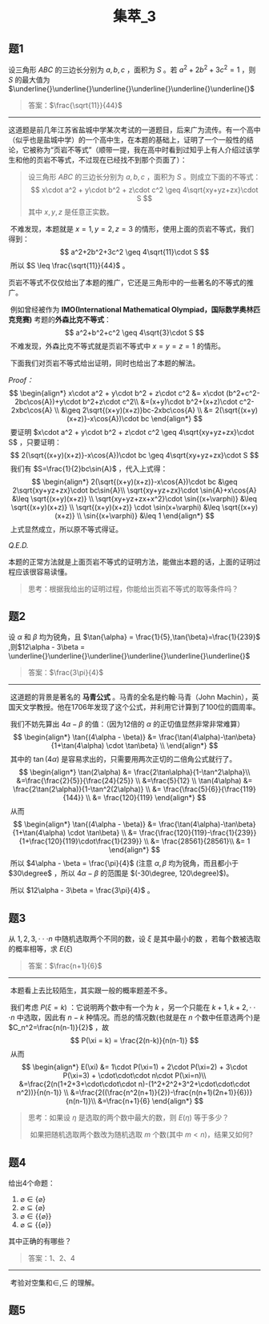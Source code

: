 <center><h1>集萃_3</h1> </center>

## 题1

设三角形 $ABC$ 的三边长分别为 $a,b,c$ ，面积为 $S$ 。若 $a^2+2b^2+3c^2=1$ ，则 $S$ 的最大值为 $\underline{}\underline{}\underline{}\underline{}\underline{}\underline{}$

> 答案：$\frac{\sqrt{11}}{44}$

------------------

​	这道题是前几年江苏省盐城中学某次考试的一道题目，后来广为流传。有一个高中（似乎也是盐城中学）的一个高中生，在本题的基础上，证明了一个一般性的结论，它被称为“页岩不等式”（顺带一提，我在高中时看到过知乎上有人介绍过该学生和他的页岩不等式，不过现在已经找不到那个页面了）：

>设三角形 $ABC$ 的三边长分别为 $a,b,c$ ，面积为 $S$ 。则成立下面的不等式：
>$$
>x\cdot a^2 + y\cdot b^2 + z\cdot c^2 \geq 4\sqrt{xy+yz+zx}\cdot S
>$$
> 其中 $x,y,z$ 是任意正实数。

​	不难发现，本题就是 $x=1,y=2,z=3$ 的情形，使用上面的页岩不等式，我们得到：
$$
a^2+2b^2+3c^2 \geq 4\sqrt{11}\cdot S
$$
​	所以 $S \leq \frac{\sqrt{11}}{44}$ 。

​	页岩不等式不仅仅给出了本题的推广，它还是三角形中的一些著名的不等式的推广。

​	例如曾经被作为 **IMO(International Mathematical Olympiad，国际数学奥林匹克竞赛)** 考题的**外森比克不等式**：
$$
a^2+b^2+c^2 \geq 4\sqrt{3}\cdot S
$$
​	不难发现，外森比克不等式就是页岩不等式中 $x=y=z=1$ 的情形。

​	下面我们对页岩不等式给出证明，同时也给出了本题的解法。

*Proof：*
$$
\begin{align*}
x\cdot a^2 + y\cdot b^2 + z\cdot c^2 &= x\cdot (b^2+c^2-2bc\cos{A})+y\cdot b^2+z\cdot c^2\\
&=(x+y)\cdot b^2+(x+z)\cdot c^2-2xbc\cos{A} \\
&\geq 2\sqrt{(x+y)(x+z)}bc-2xbc\cos{A} \\
&= 2(\sqrt{(x+y)(x+z)}-x\cos{A})\cdot bc
\end{align*}
$$
​	要证明 $x\cdot a^2 + y\cdot b^2 + z\cdot c^2 \geq 4\sqrt{xy+yz+zx}\cdot S$ ，只要证明：
$$
2(\sqrt{(x+y)(x+z)}-x\cos{A})\cdot bc \geq 4\sqrt{xy+yz+zx}\cdot S
$$
​	我们有 $S=\frac{1}{2}bc\sin{A}$ ，代入上式得：
$$
\begin{align*}
2(\sqrt{(x+y)(x+z)}-x\cos{A})\cdot bc &\geq 2\sqrt{xy+yz+zx}\cdot bc\sin{A}\\
\sqrt{xy+yz+zx}\cdot \sin{A}+x\cos{A} &\leq \sqrt{(x+y)(x+z)} \\
\sqrt{xy+yz+zx+x^2}\cdot \sin{(x+\varphi)} &\leq \sqrt{(x+y)(x+z)} \\
\sqrt{(x+y)(x+z)} \cdot \sin(x+\varphi) &\leq \sqrt{(x+y)(x+z)} \\
\sin{(x+\varphi)} &\leq 1
\end{align*}
$$
​	上式显然成立，所以原不等式得证。

*Q.E.D.*

​	本题的正常方法就是上面页岩不等式的证明方法，能做出本题的话，上面的证明过程应该很容易读懂。

> 思考：根据我给出的证明过程，你能给出页岩不等式的取等条件吗？



## 题2

设 $\alpha$ 和 $\beta$ 均为锐角，且 $\tan{\alpha} = \frac{1}{5},\tan{\beta}=\frac{1}{239}$ ,则$12\alpha - 3\beta = \underline{}\underline{}\underline{}\underline{}\underline{}\underline{}$ 

> 答案：$\frac{3\pi}{4}$

-----------------

​	这道题的背景是著名的 **马青公式** 。马青的全名是约翰·马青（John Machin），英国天文学教授。他在1706年发现了这个公式，并利用它计算到了100位的圆周率。

​	我们不妨先算出 $4\alpha - \beta$ 的值：（因为12倍的 $\alpha$ 的正切值显然非常非常难算）
$$
\begin{align*}
\tan{(4\alpha - \beta)} &= \frac{\tan(4\alpha)-\tan\beta}{1+\tan(4\alpha) \cdot \tan\beta} \\
\end{align*}
$$
​	其中的 $\tan(4\alpha)$ 是容易求出的，只需要用两次正切的二倍角公式就行了。
$$
\begin{align*}
\tan(2\alpha) &= \frac{2\tan\alpha}{1-\tan^2\alpha}\\
&=\frac{\frac{2}{5}}{\frac{24}{25}} \\
&=\frac{5}{12} \\
\tan(4\alpha) &= \frac{2\tan(2\alpha)}{1-\tan^2(2\alpha)} \\
&= \frac{\frac{5}{6}}{\frac{119}{144}} \\
&= \frac{120}{119}
\end{align*}
$$
​	从而
$$
\begin{align*}
\tan{(4\alpha - \beta)} &= \frac{\tan(4\alpha)-\tan\beta}{1+\tan(4\alpha) \cdot \tan\beta} \\
&= \frac{\frac{120}{119}-\frac{1}{239}}{1+\frac{120}{119}\cdot\frac{1}{239}} \\
&= \frac{28561}{28561}\\
&= 1
\end{align*}
$$
​	所以 $4\alpha - \beta = \frac{\pi}{4}$ (注意 $\alpha ,\beta$ 均为锐角，而且都小于 $30\degree$ ，所以 $4\alpha - \beta$ 的范围是 $(-30\degree, 120\degree)$)。

​	所以 $12\alpha - 3\beta = \frac{3\pi}{4}$ 。



## 题3

从 $1,2,3,\cdot\cdot\cdot n$ 中随机选取两个不同的数，设 $\xi$ 是其中最小的数 ，若每个数被选取的概率相等，求 $E(\xi)$ 

> 答案：$\frac{n+1}{6}$

-----------------------------------------------------

​	本题看上去比较陌生，其实跟一般的概率题差不多。	

​	我们考虑 $P(\xi = k)$ ：它说明两个数中有一个为 $k$ ，另一个只能在 $k+1,k+2,\cdot\cdot\cdot n$ 中选取，因此有 $n-k$ 种情况。而总的情况数(也就是在 $n$ 个数中任意选两个)是 $C_n^2=\frac{n(n-1)}{2}$ ，故
$$
P(\xi = k) = \frac{2(n-k)}{n(n-1)}
$$
​	从而
$$
\begin{align*}
E(\xi) &= 1\cdot P(\xi=1) + 2\cdot P(\xi=2) + 3\cdot P(\xi=3) + \cdot\cdot\cdot n\cdot P(\xi=n)\\
&=\frac{2(n(1+2+3+\cdot\cdot\cdot n)-(1^2+2^2+3^2+\cdot\cdot\cdot n^2))}{n(n-1)} \\
&=\frac{2((\frac{n^2(n+1)}{2})-\frac{n(n+1)(2n+1)}{6})}{n(n-1)}\\
&=\frac{n+1}{6}
\end{align*}
$$

> 思考：如果设 $\eta$ 是选取的两个数中最大的数，则 $E(\eta)$ 等于多少？
>
> ​     如果把随机选取两个数改为随机选取 $m$ 个数(其中 $m<n$)，结果又如何?

 

## 题4

给出4个命题：

1. $\varnothing \in \{\varnothing\}$
2. $\varnothing \subseteq \{\varnothing\}$
3. ${\varnothing} \in \{\{\varnothing\}\}$
4. $\varnothing \subseteq \{\{\varnothing\}\}$

其中正确的有哪些？

> 答案：1、2、4

-----------------------------------

​	考验对空集和$\in,\subseteq$ 的理解。



## 题5


